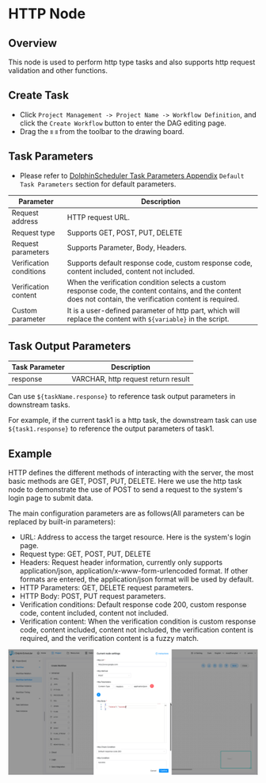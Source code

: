 # HTTP Node

## Overview

This node is used to perform http type tasks and also supports http request validation and other functions.

## Create Task

- Click `Project Management -> Project Name -> Workflow Definition`, and click the `Create Workflow` button to enter the DAG editing page.
- Drag the <img src="../../../../img/tasks/icons/http_get.png" width="15"/> from the toolbar to the drawing board.

## Task Parameters

[//]: # (TODO: use the commented anchor below once our website template supports this syntax)
[//]: # (- Please refer to [DolphinScheduler Task Parameters Appendix]&#40;appendix.md#default-task-parameters&#41; `Default Task Parameters` section for default parameters.)

- Please refer to [DolphinScheduler Task Parameters Appendix](appendix.md) `Default Task Parameters` section for default parameters.

|      **Parameter**      |                                                                        **Description**                                                                        |
|-------------------------|---------------------------------------------------------------------------------------------------------------------------------------------------------------|
| Request address         | HTTP request URL.                                                                                                                                             |
| Request type            | Supports GET, POST, PUT, DELETE                                                                                                                               |
| Request parameters      | Supports Parameter, Body, Headers.                                                                                                                            |
| Verification conditions | Supports default response code, custom response code, content included, content not included.                                                                 |
| Verification content    | When the verification condition selects a custom response code, the content contains, and the content does not contain, the verification content is required. |
| Custom parameter        | It is a user-defined parameter of http part, which will replace the content with `${variable}` in the script.                                                 |

## Task Output Parameters

| **Task Parameter** |           **Description**           |
|--------------------|-------------------------------------|
| response           | VARCHAR, http request return result |

Can use `${taskName.response}` to reference task output parameters in downstream tasks.

For example, if the current task1 is a http task, the downstream task can use `${task1.response}` to reference the output parameters of task1.

## Example

HTTP defines the different methods of interacting with the server, the most basic methods are GET, POST, PUT, DELETE. Here we use the http task node to demonstrate the use of POST to send a request to the system's login page to submit data.

The main configuration parameters are as follows(All parameters can be replaced by built-in parameters):

- URL: Address to access the target resource. Here is the system's login page.
- Request type: GET, POST, PUT, DELETE
- Headers: Request header information, currently only supports application/json, application/x-www-form-urlencoded format. If other formats are entered, the application/json format will be used by default.
- HTTP Parameters: GET, DELETE request parameters.
- HTTP Body: POST, PUT request parameters.
- Verification conditions: Default response code 200, custom response code, content included, content not included.
- Verification content: When the verification condition is custom response code, content included, content not included, the verification content is required, and the verification content is a fuzzy match.

![http_task](../../../../img/tasks/demo/http_post.png)
